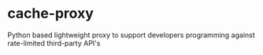 # cache-proxy
 Python based lightweight proxy to support developers programming against rate-limited third-party API's
